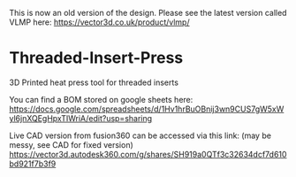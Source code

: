 This is now an old version of the design. Please see the latest version called VLMP here: https://vector3d.co.uk/product/vlmp/

# Threaded-Insert-Press
3D Printed heat press tool for threaded inserts

You can find a BOM stored on google sheets here:
    https://docs.google.com/spreadsheets/d/1Hv1hrBuOBnij3wn9CUS7gW5xWyl6jnXQEgHpxTIWriA/edit?usp=sharing

Live CAD version from fusion360 can be accessed via this link: (may be messy, see CAD for fixed version)
    https://vector3d.autodesk360.com/g/shares/SH919a0QTf3c32634dcf7d610bd921f7b3f9
